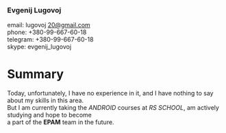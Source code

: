 ### Evgenij Lugovoj  
email: lugovoj 20@gmail.com  
phone: +380-99-667-60-18  
telegram: +380-99-667-60-18  
skype: evgenij_lugovoj
  
		
		
# Summary  
Today, unfortunately, I have no experience in it, and I have nothing to say about my skills in this area.  
But I am currently taking the *ANDROID* courses at *RS SCHOOL*, am actively studying and hope to become  
a part of the **EPAM** team in the future.